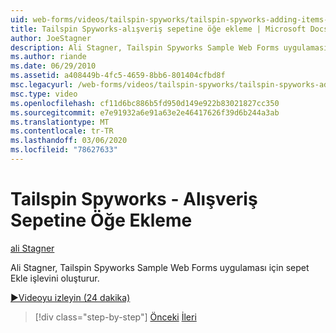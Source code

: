 ```yaml
---
uid: web-forms/videos/tailspin-spyworks/tailspin-spyworks-adding-items-to-the-shopping-cart
title: Tailspin Spyworks-alışveriş sepetine öğe ekleme | Microsoft Docs
author: JoeStagner
description: Ali Stagner, Tailspin Spyworks Sample Web Forms uygulaması için sepet Ekle işlevini oluşturur.
ms.author: riande
ms.date: 06/29/2010
ms.assetid: a408449b-4fc5-4659-8bb6-801404cfbd8f
msc.legacyurl: /web-forms/videos/tailspin-spyworks/tailspin-spyworks-adding-items-to-the-shopping-cart
msc.type: video
ms.openlocfilehash: cf11d6bc886b5fd950d149e922b83021827cc350
ms.sourcegitcommit: e7e91932a6e91a63e2e46417626f39d6b244a3ab
ms.translationtype: MT
ms.contentlocale: tr-TR
ms.lasthandoff: 03/06/2020
ms.locfileid: "78627633"
---
```

# <a name="tailspin-spyworks---adding-items-to-the-shopping-cart"></a>Tailspin Spyworks - Alışveriş Sepetine Öğe Ekleme

[ali Stagner](https://github.com/JoeStagner)

Ali Stagner, Tailspin Spyworks Sample Web Forms uygulaması için sepet Ekle işlevini oluşturur.

[&#9654;Videoyu izleyin (24 dakika)](https://channel9.msdn.com/Blogs/ASP-NET-Site-Videos/tailspin-spyworks-adding-items-to-the-shopping-cart)

> [!div class="step-by-step"]
> [Önceki](tailspin-spyworks-display-per-product-details.md)
> [İleri](tailspin-spyworks-display-shopping-cart.md)
